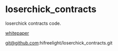 # loserchick_contracts
loserchick contracts code.

[whitepaper](https://docs.google.com/document/d/1LBw1iCHR7EB2rzNvF3CT8uTTD-C6fpqhqMMo4RvMXHo/edit)


git@github.com:hifreelight/loserchick_contracts.git